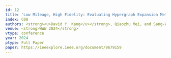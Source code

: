 ```yaml
---
id: 12
title: 'Low Mileage, High Fidelity: Evaluating Hypergraph Expansion Methods by Quantifying the Information Loss'
index: C08
authors: <strong><u>David Y. Kang</u></strong>, Qiaozhu Mei, and Sang-Wook Kim
venue: <strong>WWW 2024</strong>
vtype: conference
year: 2024
ptype: Full Paper
paper: https://ieeexplore.ieee.org/document/9679159
---
```

